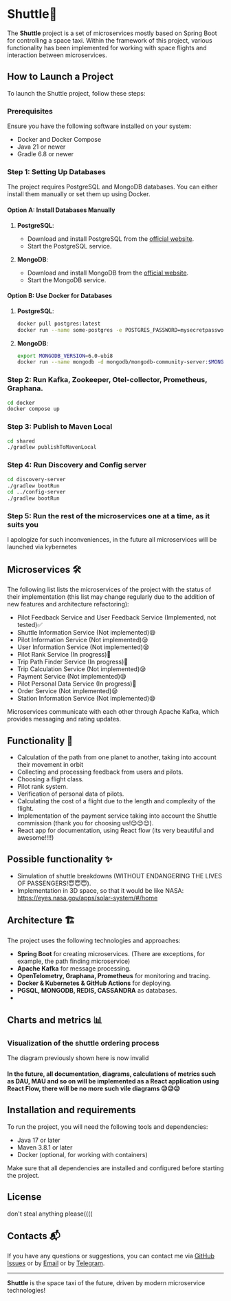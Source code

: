 # Shuttle🎇

The **Shuttle** project is a set of microservices mostly based on Spring Boot for controlling a space taxi. 
Within the framework of this project, various functionality has been implemented for working with space flights and interaction between microservices.

## How to Launch a Project

To launch the Shuttle project, follow these steps:

### Prerequisites

Ensure you have the following software installed on your system:
- Docker and Docker Compose
- Java 21 or newer
- Gradle 6.8 or newer

### Step 1: Setting Up Databases

The project requires PostgreSQL and MongoDB databases. You can either install them manually or set them up using Docker.

#### Option A: Install Databases Manually

1. **PostgreSQL**:
   - Download and install PostgreSQL from the [official website](https://www.postgresql.org/download/).
   - Start the PostgreSQL service.

2. **MongoDB**:
   - Download and install MongoDB from the [official website](https://www.mongodb.com/try/download/community).
   - Start the MongoDB service.

#### Option B: Use Docker for Databases
1. **PostgreSQL**:
   ```sh
   docker pull postgres:latest
   docker run --name some-postgres -e POSTGRES_PASSWORD=mysecretpassword -d postgres
   ```
2. **MongoDB**:
   ```sh
   export MONGODB_VERSION=6.0-ubi8
   docker run --name mongodb -d mongodb/mongodb-community-server:$MONGODB_VERSION
   ```
### Step 2: Run Kafka, Zookeeper, Otel-collector, Prometheus, Graphana.
   ```sh
   cd docker
   docker compose up
   ```
### Step 3: Publish to Maven Local
   ```sh
   cd shared
   ./gradlew publishToMavenLocal
   ```

### Step 4: Run Discovery and Config server
   ```sh
   cd discovery-server
   ./gradlew bootRun
   cd ../config-server
   ./gradlew bootRun
   ```
### Step 5: Run the rest of the microservices one at a time, as it suits you
  I apologize for such inconveniences, in the future all microservices will be launched via kybernetes

## Microservices 🛠️
The following list lists the microservices of the project with the status of their implementation 
(this list may change regularly due to the addition of new features and architecture refactoring):

- Pilot Feedback Service and User Feedback Service (Implemented, not tested)✅
- Shuttle Information Service (Not implemented)😪
- Pilot Information Service (Not implemented)😪
- User Information Service (Not implemented)😪
- Pilot Rank Service (In progress)🔨
- Trip Path Finder Service (In progress)🔨
- Trip Calculation Service (Not implemented)😪
- Payment Service (Not implemented)😪
- Pilot Personal Data Service (In progress)🔨
- Order Service (Not implemented)😪
- Station Information Service (Not implemented)😪

Microservices communicate with each other through Apache Kafka, which provides messaging and rating updates.

## Functionality 🌌
- Calculation of the path from one planet to another, taking into account their movement in orbit
- Collecting and processing feedback from users and pilots.
- Choosing a flight class.
- Pilot rank system.
- Verification of personal data of pilots.
- Calculating the cost of a flight due to the length and complexity of the flight.
- Implementation of the payment service taking into account the Shuttle commission (thank you for choosing us!😊😊😊).
- React app for documentation, using React flow (its very beautiful and awesome!!!!)

## Possible functionality ✨
- Simulation of shuttle breakdowns (WITHOUT ENDANGERING THE LIVES OF PASSENGERS!😇😇😇).
- Implementation in 3D space, so that it would be like NASA: https://eyes.nasa.gov/apps/solar-system/#/home

## Architecture 🏗️

The project uses the following technologies and approaches:

- **Spring Boot** for creating microservices. (There are exceptions, for example, the path finding microservice)
- **Apache Kafka** for message processing.
- **OpenTelometry, Graphana, Prometheus** for monitoring and tracing.
- **Docker & Kubernetes & GitHub Actions** for deploying.
- **PGSQL, MONGODB, REDIS, CASSANDRA** as databases. 
- 
## Charts and metrics 📊
### Visualization of the shuttle ordering process
The diagram previously shown here is now invalid

#### In the future, all documentation, diagrams, calculations of metrics such as DAU, MAU and so on will be implemented as a React application using React Flow, there will be no more such vile diagrams 😥😥😥

## Installation and requirements

To run the project, you will need the following tools and dependencies:

- Java 17 or later
- Maven 3.8.1 or later
- Docker (optional, for working with containers)

Make sure that all dependencies are installed and configured before starting the project.

## License

don't steal anything please((((

## Contacts 📬

If you have any questions or suggestions, you can contact me via [GitHub Issues](https://github.com/ваш_пользовательский_имя/Shuttle/issues ) or by [Email](mailto:vkuksa.tech@outlook.com) or by [Telegram](https://t.me/vkuksatech).

---

**Shuttle** is the space taxi of the future, driven by modern microservice technologies!
